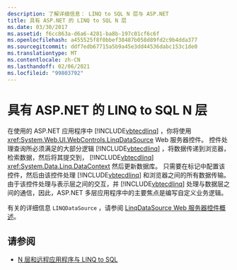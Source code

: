 ```yaml
---
description: 了解详细信息： LINQ to SQL N 层与 ASP.NET
title: 具有 ASP.NET 的 LINQ to SQL N 层
ms.date: 03/30/2017
ms.assetid: f6cc863a-d6a6-4281-ba8b-197c01cf6c6f
ms.openlocfilehash: a455525f8f0bbef38487b058d89fd2c9b4dda377
ms.sourcegitcommit: ddf7edb67715a5b9a45e3dd44536dabc153c1de0
ms.translationtype: MT
ms.contentlocale: zh-CN
ms.lasthandoff: 02/06/2021
ms.locfileid: "99803792"
---
```

# <a name="linq-to-sql-n-tier-with-aspnet"></a>具有 ASP.NET 的 LINQ to SQL N 层

在使用的 ASP.NET 应用程序中 [!INCLUDE[vbtecdlinq](../../../../../../includes/vbtecdlinq-md.md)] ，你将使用 <xref:System.Web.UI.WebControls.LinqDataSource> Web 服务器控件。 控件处理查询所必须满足的大部分逻辑 [!INCLUDE[vbtecdlinq](../../../../../../includes/vbtecdlinq-md.md)] ，将数据传递到浏览器，检索数据，然后将其提交到， [!INCLUDE[vbtecdlinq](../../../../../../includes/vbtecdlinq-md.md)] <xref:System.Data.Linq.DataContext> 然后更新数据库。 只需要在标记中配置该控件，然后由该控件处理 [!INCLUDE[vbtecdlinq](../../../../../../includes/vbtecdlinq-md.md)] 和浏览器之间的所有数据传输。 由于该控件处理与表示层之间的交互，并 [!INCLUDE[vbtecdlinq](../../../../../../includes/vbtecdlinq-md.md)] 处理与数据层之间的通信，因此，ASP.NET 多层应用程序中的主要焦点是编写自定义业务逻辑。  
  
 有关的详细信息 `LINQDataSource` ，请参阅 [LinqDataSource Web 服务器控件概述](/previous-versions/aspnet/bb547113(v=vs.100))。  
  
## <a name="see-also"></a>请参阅

- [N 层和远程应用程序与 LINQ to SQL](n-tier-and-remote-applications-with-linq-to-sql.md)

